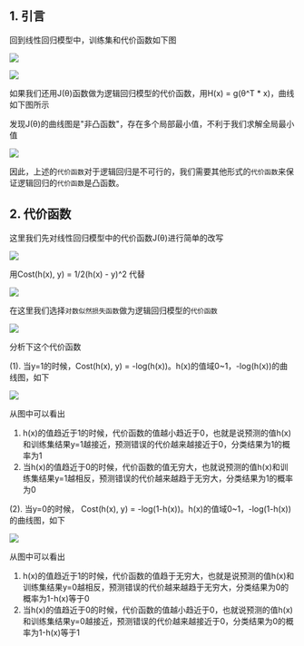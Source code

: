 ## 1. 引言
回到线性回归模型中，训练集和代价函数如下图

![](http://images.cnitblog.com/blog/575572/201311/09081133-fe9c33298fe44030b121be27a7d2d493.png)

![](https://camo.githubusercontent.com/69d7473a15e3ebc5f447bdf7d3091cc2eb0a4f8e/687474703a2f2f696d672e626c6f672e6373646e2e6e65742f3230313630343138313931333030333836)

如果我们还用J(θ)函数做为逻辑回归模型的代价函数，用H(x) = g(θ^T * x)，曲线如下图所示

发现J(θ)的曲线图是"非凸函数"，存在多个局部最小值，不利于我们求解全局最小值

![](http://52opencourse.com/?qa=blob&qa_blobid=607435295049781725)

因此，上述的`代价函数`对于逻辑回归是不可行的，我们需要其他形式的`代价函数`来保证逻辑回归的`代价函数`是凸函数。

## 2. 代价函数
这里我们先对线性回归模型中的代价函数J(θ)进行简单的改写

![](http://images.cnitblog.com/blog/575572/201311/09081405-9b492cc9537d4e6bb4a979aaf640e862.png)

用Cost(h(x), y) = 1/2(h(x) - y)^2 代替

![](http://images.cnitblog.com/blog/575572/201311/09081437-30ae997c4ec8401a9daf276cede74bc7.png)

在这里我们选择`对数似然损失函数`做为逻辑回归模型的`代价函数`

![](http://images.cnitblog.com/blog/575572/201311/09081713-0a2cb0a314a243419a5b31b3f3729134.png)

分析下这个代价函数

(1). 当y=1的时候，Cost(h(x), y) = -log(h(x))。h(x)的值域0~1，-log(h(x))的曲线图，如下

![](http://images.cnitblog.com/blog/575572/201401/261435121104911.png)

从图中可以看出

1. h(x)的值趋近于1的时候，代价函数的值越小趋近于0，也就是说预测的值h(x)和训练集结果y=1越接近，预测错误的代价越来越接近于0，分类结果为1的概率为1
2. 当h(x)的值趋近于0的时候，代价函数的值无穷大，也就说预测的值h(x)和训练集结果y=1越相反，预测错误的代价越来越趋于无穷大，分类结果为1的概率为0

(2). 当y=0的时候， Cost(h(x), y) = -log(1-h(x))。h(x)的值域0~1，-log(1-h(x))的曲线图，如下

![](http://images.cnitblog.com/blog/575572/201401/261435219076718.png)

从图中可以看出

1. h(x)的值趋近于1的时候，代价函数的值趋于无穷大，也就是说预测的值h(x)和训练集结果y=0越相反，预测错误的代价越来越趋于无穷大，分类结果为0的概率为1-h(x)等于0
2. 当h(x)的值趋近于0的时候，代价函数的值越小趋近于0，也就说预测的值h(x)和训练集结果y=0越接近，预测错误的代价越来越接近于0，分类结果为0的概率为1-h(x)等于1






